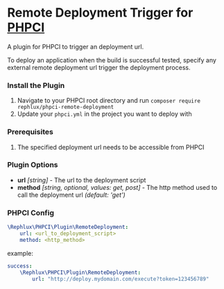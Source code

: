 # Remote Deployment Trigger for [PHPCI](https://www.phptesting.org)

A plugin for PHPCI to trigger an deployment url.

To deploy an application when the build is successful tested, specify any external remote deployment url trigger the deployment process.

### Install the Plugin

1. Navigate to your PHPCI root directory and run `composer require rephlux/phpci-remote-deployment`
2. Update your `phpci.yml` in the project you want to deploy with

### Prerequisites

1. The specified deployment url needs to be accessible from PHPCI

### Plugin Options
- **url** _[string]_ - The url to the deployment script
- **method** _[string, optional, values: get, post]_ - The http method used to call the deployment url _(default: 'get')_

### PHPCI Config

```yml
\Rephlux\PHPCI\Plugin\RemoteDeployment:
    url: <url_to_deployment_script>
    method: <http_method>
```

example:

```yml
success:
    \Rephlux\PHPCI\Plugin\RemoteDeployment: 
        url: "http://deploy.mydomain.com/execute?token=123456789"

```
